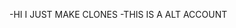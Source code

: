 -HI I JUST MAKE CLONES
-THIS IS A ALT ACCOUNT
<!---
DontScamPlz/DontScamPlz is a ✨ special ✨ repository because its `README.md` (this file) appears on your GitHub profile.
You can click the Preview link to take a look at your changes.
--->

